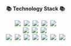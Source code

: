 <div align=center>
  <h4 align="center">📚 Technology Stack 📚</h4>
  <p align="center">
  <img src="https://img.shields.io/badge/-Python-blue"/>&nbsp
  <img src="https://img.shields.io/badge/-JAVA-orange"/>&nbsp
  <img src="https://img.shields.io/badge/-Spring-yellow"/>&nbsp
  <img src="https://img.shields.io/badge/-SpringBoot-navy"/>&nbsp
  <img src="https://img.shields.io/badge/-JPA-blue"/>
 <br>
  <img src="https://img.shields.io/badge/-JavaScript-blue"/>&nbsp
  <img src="https://img.shields.io/badge/-Vuejs-yellow"/>&nbsp
  <img src="https://img.shields.io/badge/-vuex-green"/>&nbsp
 <br>
  <img src="https://img.shields.io/badge/-MySQL-blue"/>&nbsp
  <img src="https://img.shields.io/badge/-Postgresql-critical"/>&nbsp
  <img src="https://img.shields.io/badge/-AWS-black"/>&nbsp
  <img src="https://img.shields.io/badge/-EC2-ff69b4"/>&nbsp
  <img src="https://img.shields.io/badge/-RDS-red"/>&nbsp
  <img src="https://img.shields.io/badge/-S3-inactive"/>&nbsp
    <img src="https://img.shields.io/badge/-jenkins-brightgreen"/>
 </p>
</div>
